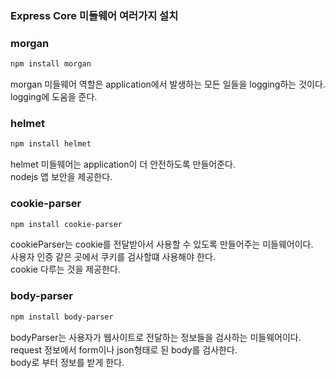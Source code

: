 
### Express Core 미들웨어 여러가지 설치

### morgan
```bash
npm install morgan
```
morgan 미들웨어 역할은 application에서 발생하는 모든 일들을 logging하는 것이다.  
logging에 도움을 준다.  

### helmet
```bash
npm install helmet
```
helmet 미들웨어는 application이 더 안전하도록 만들어준다.  
nodejs 앱 보안을 제공한다. 

### cookie-parser
```bash
npm install cookie-parser
```
cookieParser는 cookie를 전달받아서 사용할 수 있도록 만들어주는 미들웨어이다.  
사용자 인증 같은 곳에서 쿠키를 검사할떄 사용해야 한다.  
cookie 다루는 것을 제공한다.  

### body-parser
```bash
npm install body-parser
```
bodyParser는 사용자가 웹사이트로 전달하는 정보들을 검사하는 미들웨어이다.  
request 정보에서 form이나 json형태로 된 body를 검사한다.  
body로 부터 정보를 받게 한다.